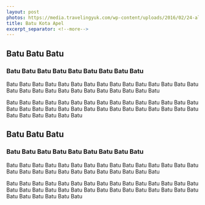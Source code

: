 ```yaml
---
layout: post
photos: https://media.travelingyuk.com/wp-content/uploads/2016/02/24-alun2-kota.jpg
title: Batu Kota Apel
excerpt_separator: <!--more-->
---
```

<section id="advanced-features">
	<div class="features-row section-bg">
	    <div class="container">
	        <div class="row">
	            <div class="col-12">
	                <amp-img class="advanced-feature-img-right wow fadeInRight" src="https://media.travelingyuk.com/wp-content/uploads/2016/02/24-alun2-kota.jpg" width="640" height="347" layout="responsive" alt=""></amp-img>
	                <div class="wow fadeInLeft">
	                    <h2>Batu Batu Batu </h2>
	                    <h3>Batu Batu Batu Batu Batu Batu Batu Batu Batu</h3>
	                    <p>Batu Batu Batu Batu Batu Batu Batu Batu Batu Batu Batu Batu Batu Batu Batu Batu Batu Batu Batu Batu Batu Batu Batu Batu Batu Batu Batu</p>
	                    <p>Batu Batu Batu Batu Batu Batu Batu Batu Batu Batu Batu Batu Batu Batu Batu Batu Batu Batu Batu Batu Batu Batu Batu Batu Batu Batu Batu Batu Batu Batu Batu Batu Batu Batu Batu Batu</p>
	                </div>
	            </div>
	        </div>
	    </div>
	</div>
</section>
<!--more-->
<section id="advanced-features">
	<div class="features-row">
	    <div class="container">
	        <div class="row">
	            <div class="col-12">
	                <amp-img class="advanced-feature-img-left wow fadeInRight" src="https://media.travelingyuk.com/wp-content/uploads/2016/02/24-alun2-kota.jpg" width="640" height="347" layout="responsive" alt=""></amp-img>
	                <div class="wow fadeInLeft">
	                    <h2>Batu Batu Batu </h2>
	                    <h3>Batu Batu Batu Batu Batu Batu Batu Batu Batu</h3>
	                    <p>Batu Batu Batu Batu Batu Batu Batu Batu Batu Batu Batu Batu Batu Batu Batu Batu Batu Batu Batu Batu Batu Batu Batu Batu Batu Batu Batu</p>
	                    <p>Batu Batu Batu Batu Batu Batu Batu Batu Batu Batu Batu Batu Batu Batu Batu Batu Batu Batu Batu Batu Batu Batu Batu Batu Batu Batu Batu Batu Batu Batu Batu Batu Batu Batu Batu Batu</p>
	                </div>
	            </div>
	        </div>
	    </div>
	</div>
</section>